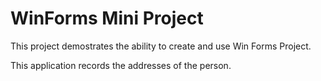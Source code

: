 # WinForms Mini Project

This project demostrates the ability to create and use Win Forms Project.

This application records the addresses of the person.